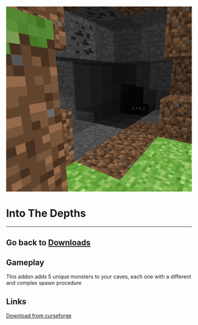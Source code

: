 ![null](images/itd.png)
# Into The Depths

---------
Go back to [Downloads](Downloads.md)
---------

## Gameplay

This addon adds 5 unique monsters to your caves, each one with a different and complex spawn procedure

## Links

[Download from curseforge](https://www.curseforge.com/minecraft-bedrock/addons/into-the-depths)
